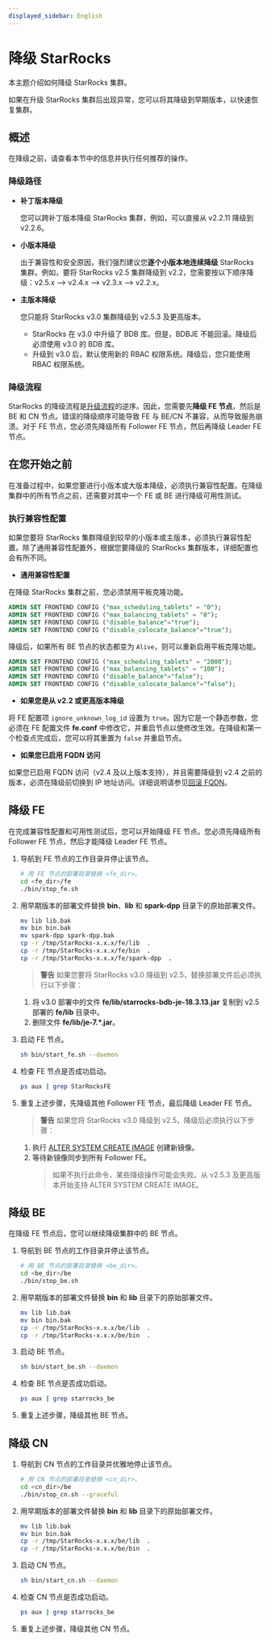 ```yaml
---
displayed_sidebar: English
---
```


# 降级 StarRocks

本主题介绍如何降级 StarRocks 集群。

如果在升级 StarRocks 集群后出现异常，您可以将其降级到早期版本，以快速恢复集群。

## 概述

在降级之前，请查看本节中的信息并执行任何推荐的操作。

### 降级路径

- **补丁版本降级**

  您可以跨补丁版本降级 StarRocks 集群，例如，可以直接从 v2.2.11 降级到 v2.2.6。

- **小版本降级**

  出于兼容性和安全原因，我们强烈建议您**逐个小版本地连续降级** StarRocks 集群。例如，要将 StarRocks v2.5 集群降级到 v2.2，您需要按以下顺序降级：v2.5.x --> v2.4.x --> v2.3.x --> v2.2.x。

- **主版本降级**

  您只能将 StarRocks v3.0 集群降级到 v2.5.3 及更高版本。

  - StarRocks 在 v3.0 中升级了 BDB 库。但是，BDBJE 不能回滚。降级后必须使用 v3.0 的 BDB 库。
  - 升级到 v3.0 后，默认使用新的 RBAC 权限系统。降级后，您只能使用 RBAC 权限系统。

### 降级流程

StarRocks 的降级流程是[升级流程](../deployment/upgrade.md#upgrade-procedure)的逆序。因此，您需要先**降级 FE 节点**，然后是 BE 和 CN 节点。错误的降级顺序可能导致 FE 与 BE/CN 不兼容，从而导致服务崩溃。对于 FE 节点，您必须先降级所有 Follower FE 节点，然后再降级 Leader FE 节点。

## 在您开始之前

在准备过程中，如果您要进行小版本或大版本降级，必须执行兼容性配置。在降级集群中的所有节点之前，还需要对其中一个 FE 或 BE 进行降级可用性测试。

### 执行兼容性配置

如果您要将 StarRocks 集群降级到较早的小版本或主版本，必须执行兼容性配置。除了通用兼容性配置外，根据您要降级的 StarRocks 集群版本，详细配置也会有所不同。

- **通用兼容性配置**

在降级 StarRocks 集群之前，您必须禁用平板克隆功能。

```SQL
ADMIN SET FRONTEND CONFIG ("max_scheduling_tablets" = "0");
ADMIN SET FRONTEND CONFIG ("max_balancing_tablets" = "0");
ADMIN SET FRONTEND CONFIG ("disable_balance"="true");
ADMIN SET FRONTEND CONFIG ("disable_colocate_balance"="true");
```

降级后，如果所有 BE 节点的状态都变为 `Alive`，则可以重新启用平板克隆功能。

```SQL
ADMIN SET FRONTEND CONFIG ("max_scheduling_tablets" = "2000");
ADMIN SET FRONTEND CONFIG ("max_balancing_tablets" = "100");
ADMIN SET FRONTEND CONFIG ("disable_balance"="false");
ADMIN SET FRONTEND CONFIG ("disable_colocate_balance"="false");
```

- **如果您是从 v2.2 或更高版本降级**

将 FE 配置项 `ignore_unknown_log_id` 设置为 `true`。因为它是一个静态参数，您必须在 FE 配置文件 **fe.conf** 中修改它，并重启节点以使修改生效。在降级和第一个检查点完成后，您可以将其重置为 `false` 并重启节点。

- **如果您已启用 FQDN 访问**

如果您已启用 FQDN 访问（v2.4 及以上版本支持），并且需要降级到 v2.4 之前的版本，必须在降级前切换到 IP 地址访问。详细说明请参见[回滚 FQDN](../administration/enable_fqdn.md#rollback)。

## 降级 FE

在完成兼容性配置和可用性测试后，您可以开始降级 FE 节点。您必须先降级所有 Follower FE 节点，然后才能降级 Leader FE 节点。

1. 导航到 FE 节点的工作目录并停止该节点。

   ```Bash
   # 用 FE 节点的部署目录替换 <fe_dir>。
   cd <fe_dir>/fe
   ./bin/stop_fe.sh
   ```

2. 用早期版本的部署文件替换 **bin**、**lib** 和 **spark-dpp** 目录下的原始部署文件。

   ```Bash
   mv lib lib.bak 
   mv bin bin.bak
   mv spark-dpp spark-dpp.bak
   cp -r /tmp/StarRocks-x.x.x/fe/lib  .   
   cp -r /tmp/StarRocks-x.x.x/fe/bin  .
   cp -r /tmp/StarRocks-x.x.x/fe/spark-dpp  .
   ```

      > **警告**
      > 如果您要将 StarRocks v3.0 降级到 v2.5，替换部署文件后必须执行以下步骤：
   1. 将 v3.0 部署中的文件 **fe/lib/starrocks-bdb-je-18.3.13.jar** 复制到 v2.5 部署的 **fe/lib** 目录中。
   2. 删除文件 **fe/lib/je-7.\*.jar**。

3. 启动 FE 节点。

   ```Bash
   sh bin/start_fe.sh --daemon
   ```

4. 检查 FE 节点是否成功启动。

   ```Bash
   ps aux | grep StarRocksFE
   ```

5. 重复上述步骤，先降级其他 Follower FE 节点，最后降级 Leader FE 节点。

      > **警告**
      > 如果您将 StarRocks v3.0 降级到 v2.5，降级后必须执行以下步骤：
   1. 执行 [ALTER SYSTEM CREATE IMAGE](../sql-reference/sql-statements/Administration/ALTER_SYSTEM.md) 创建新镜像。
   2. 等待新镜像同步到所有 Follower FE。
      > 如果不执行此命令，某些降级操作可能会失败。从 v2.5.3 及更高版本开始支持 ALTER SYSTEM CREATE IMAGE。

## 降级 BE

在降级 FE 节点后，您可以继续降级集群中的 BE 节点。

1. 导航到 BE 节点的工作目录并停止该节点。

   ```Bash
   # 用 BE 节点的部署目录替换 <be_dir>。
   cd <be_dir>/be
   ./bin/stop_be.sh
   ```

2. 用早期版本的部署文件替换 **bin** 和 **lib** 目录下的原始部署文件。

   ```Bash
   mv lib lib.bak 
   mv bin bin.bak
   cp -r /tmp/StarRocks-x.x.x/be/lib  .
   cp -r /tmp/StarRocks-x.x.x/be/bin  .
   ```

3. 启动 BE 节点。

   ```Bash
   sh bin/start_be.sh --daemon
   ```

4. 检查 BE 节点是否成功启动。

   ```Bash
   ps aux | grep starrocks_be
   ```

5. 重复上述步骤，降级其他 BE 节点。

## 降级 CN

1. 导航到 CN 节点的工作目录并优雅地停止该节点。

   ```Bash
   # 用 CN 节点的部署目录替换 <cn_dir>。
   cd <cn_dir>/be
   ./bin/stop_cn.sh --graceful
   ```

2. 用早期版本的部署文件替换 **bin** 和 **lib** 目录下的原始部署文件。

   ```Bash
   mv lib lib.bak 
   mv bin bin.bak
   cp -r /tmp/StarRocks-x.x.x/be/lib  .
   cp -r /tmp/StarRocks-x.x.x/be/bin  .
   ```

3. 启动 CN 节点。

   ```Bash
   sh bin/start_cn.sh --daemon
   ```

4. 检查 CN 节点是否成功启动。

   ```Bash
   ps aux | grep starrocks_be
   ```

5. 重复上述步骤，降级其他 CN 节点。
